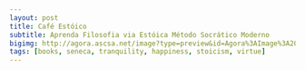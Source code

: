 ```yaml
---
layout: post
title: Café Estóico
subtitle: Aprenda Filosofia via Estóica Método Socrático Moderno
bigimg: http://agora.ascsa.net/image?type=preview&id=Agora%3AImage%3A2008.20.0086
tags: [books, seneca, tranquility, happiness, stoicism, virtue]
---
```


